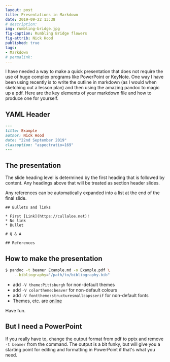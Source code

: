 ```yaml
---
layout: post
title: Presentations in Markdown
date: 2019-09-22 13:38
# description: 
img: rumbling-bridge.jpg
fig-caption: Rumbling Bridge flowers
fig-attrib: Nick Hood
published: true
tags:
- Markdown
# permalink:
---
```

I have needed a way to make a quick presentation that does not require the use of huge complex programs like PowerPoint or KeyNote. One way I have been using recently is to write the outline in markdown (as I would when sketching out a lesson plan) and then using the amazing pandoc to magic up a pdf. Here are the key elements of your markdown file and how to produce one for yourself.

## YAML Header

```ruby
---
title: Example
author: Nick Hood
date: "22nd September 2019"
classoption: "aspectratio=169"
---
```

## The presentation
The slide heading level is determined by the first heading that is followed by content. Any headings above that will be treated as section header slides.

Any references can be automatically expanded into a list at the end of the final slide. 

```
## Bullets and links

* First [Link](https://cullaloe.net)!
* No link
* Bullet

# Q & A

## References
```

## How to make the presentation
```bash
$ pandoc -t beamer Example.md -o Example.pdf \
    --bibliography="/path/to/bibliography.bib"
```
* add ```-V theme:Pittsburgh``` for non-default themes
* add ```-V colortheme:beaver``` for non-default colours
* add ```-V fonttheme:structuresmallcapsserif``` for non-default fonts
* Themes, etc. are [online](http://www.deic.uab.es/~iblanes/beamer_gallery/index_by_theme.html)

Have fun. 

## But I need a PowerPoint
If you really have to, change the output format from pdf to pptx and remove ```-t beamer``` from the command. The output is a bit funky, but will give you a starting point for editing and formatting in PowerPoint if that's what you need.